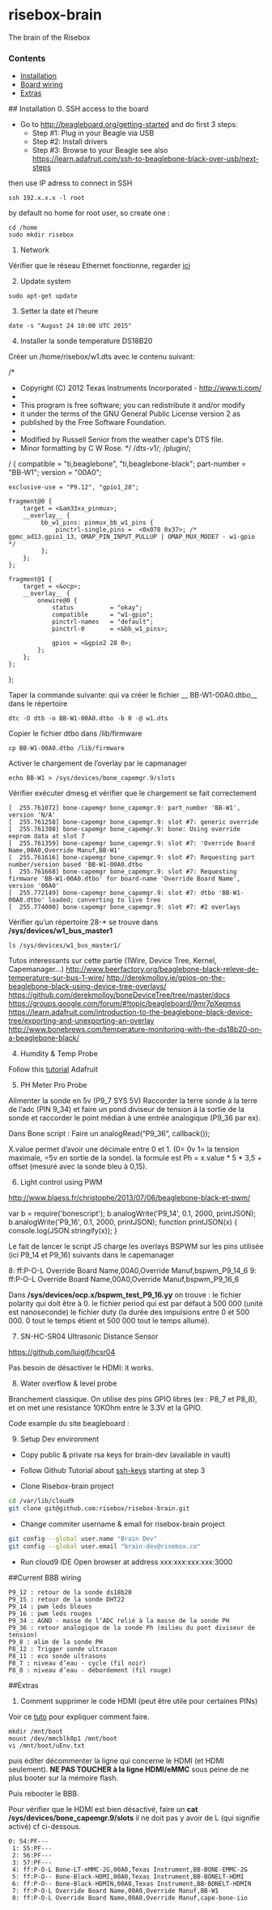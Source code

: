 # risebox-brain
The brain of the Risebox

### Contents
- [Installation](#install)
- [Board wiring](#wiring)
- [Extras](#extras)

##<a name="install"></a> Installation
0. SSH access to the board
  * Go to http://beagleboard.org/getting-started and do first 3 steps:
    * Step #1: Plug in your Beagle via USB
    * Step #2: Install drivers
    * Step #3: Browse to your Beagle
  see also https://learn.adafruit.com/ssh-to-beaglebone-black-over-usb/next-steps
  
  then use IP adress to connect in SSH
```
ssh 192.x.x.x -l root
```

  by default no home for root user, so create one :
```
cd /home
sudo mkdir risebox
```

1. Network

Vérifier que le réseau Ethernet fonctionne, regarder [ici](https://learn.adafruit.com/beaglebone/ethernet)


2. Update system
```
sudo apt-get update
```

3. Setter la date et l’heure
```
date -s "August 24 10:00 UTC 2015"
```

4. Installer la sonde temperature DS18B20

Créer un /home/risebox/w1.dts avec le contenu suivant:

/*
* Copyright (C) 2012 Texas Instruments Incorporated - http://www.ti.com/
*
* This program is free software; you can redistribute it and/or modify
* it under the terms of the GNU General Public License version 2 as
* published by the Free Software Foundation.
* 
* Modified  by Russell Senior from the weather cape's DTS file.
* Minor formatting by C W Rose.
*/
/dts-v1/;
/plugin/;
 
/ {
    compatible = "ti,beaglebone", "ti,beaglebone-black";
    part-number = "BB-W1";
    version = "00A0";
 
    exclusive-use = "P9.12", "gpio1_28";
 
    fragment@0 {
        target = <&am33xx_pinmux>;
        __overlay__ {
             bb_w1_pins: pinmux_bb_w1_pins {
                 pinctrl-single,pins =  <0x078 0x37>; /* gpmc_ad13.gpio1_13, OMAP_PIN_INPUT_PULLUP | OMAP_MUX_MODE7 - w1-gpio */
             };
        };
    };
 
    fragment@1 {
        target = <&ocp>;
        __overlay__ {
            onewire@0 {
                status          = "okay";
                compatible      = "w1-gpio";
                pinctrl-names   = "default";
                pinctrl-0       = <&bb_w1_pins>;
 
                gpios = <&gpio2 28 0>;
            };
        };
    };
};

Taper la commande suivante: qui va créer le fichier __ BB-W1-00A0.dtbo__ dans le répertoire
```
dtc -O dtb -o BB-W1-00A0.dtbo -b 0 -@ w1.dts
```

Copier le fichier dtbo dans /lib/firmware
```
cp BB-W1-00A0.dtbo /lib/firmware
```

Activer le chargement de l’overlay par le capmanager
```
echo BB-W1 > /sys/devices/bone_capemgr.9/slots
```

Vérifier 
exécuter dmesg et vérifier que le chargement se fait correctement

```
[  255.761072] bone-capemgr bone_capemgr.9: part_number 'BB-W1', version 'N/A'
[  255.761258] bone-capemgr bone_capemgr.9: slot #7: generic override
[  255.761308] bone-capemgr bone_capemgr.9: bone: Using override eeprom data at slot 7
[  255.761359] bone-capemgr bone_capemgr.9: slot #7: 'Override Board Name,00A0,Override Manuf,BB-W1'
[  255.761616] bone-capemgr bone_capemgr.9: slot #7: Requesting part number/version based 'BB-W1-00A0.dtbo
[  255.761668] bone-capemgr bone_capemgr.9: slot #7: Requesting firmware 'BB-W1-00A0.dtbo' for board-name 'Override Board Name', version '00A0'
[  255.772149] bone-capemgr bone_capemgr.9: slot #7: dtbo 'BB-W1-00A0.dtbo' loaded; converting to live tree
[  255.774000] bone-capemgr bone_capemgr.9: slot #7: #2 overlays
```

Vérifier qu’un répertoire 28-* se trouve dans __/sys/devices/w1_bus_master1__
```
ls /sys/devices/w1_bus_master1/
```

Tutos interessants sur cette partie (1Wire, Device Tree, Kernel, Capemanager...)
http://www.beerfactory.org/beaglebone-black-releve-de-temperature-sur-bus-1-wire/
http://derekmolloy.ie/gpios-on-the-beaglebone-black-using-device-tree-overlays/
https://github.com/derekmolloy/boneDeviceTree/tree/master/docs
https://groups.google.com/forum/#!topic/beagleboard/9mr7pXepmss
https://learn.adafruit.com/introduction-to-the-beaglebone-black-device-tree/exporting-and-unexporting-an-overlay
http://www.bonebrews.com/temperature-monitoring-with-the-ds18b20-on-a-beaglebone-black/

4. Humdity & Temp Probe

Follow this [tutorial](https://learn.adafruit.com/dht-humidity-sensing-on-raspberry-pi-with-gdocs-logging/software-install-updated) Adafruit

5. PH Meter Pro Probe

Alimenter la sonde en 5v (P9_7 SYS 5V)
Raccorder la terre sonde à la terre de l’adc (PIN 9_34)
et faire un pond diviseur de tension à la sortie de la sonde et raccorder le point médian à une entrée analogique (P9_36 par ex).

Dans Bone script : Faire un analogRead(“P9_36”, callback());

X.value permet d’avoir une décimale entre 0 et 1. (0= 0v 1= la tension maximale, =5v en sortie de la sonde).
la formule est Ph = x.value * 5 * 3,5 + offset (mesuré avec la sonde bleu à 0,15).

6. Light control using PWM 

http://www.blaess.fr/christophe/2013/07/06/beaglebone-black-et-pwm/

var b = require('bonescript');
b.analogWrite('P9_14', 0.1, 2000, printJSON);
b.analogWrite('P9_16', 0.1, 2000, printJSON);
function printJSON(x) { console.log(JSON.stringify(x)); }

Le fait de lancer le script JS charge les overlays BSPWM sur les pins utilisée (ici P9_14 et P9_16) suivants dans le capemanager 

8: ff:P-O-L Override Board Name,00A0,Override Manuf,bspwm_P9_14_6
9: ff:P-O-L Override Board Name,00A0,Override Manuf,bspwm_P9_16_6

Dans __/sys/devices/ocp.x/bspwm_test_P9_16.yy__ on trouve :
le fichier polarity qui doit être à 0.
le fichier period qui est par défaut à 500 000 (unité est nanoseconde)
le fichier duty (la durée des impulsions entre 0 et 500 000. 0 tout le temps étient et 500 000 tout le temps allumé).

7. SN-HC-SR04 Ultrasonic Distance Sensor

https://github.com/luigif/hcsr04

Pas besoin de désactiver le HDMI: it works.

8. Water overflow & level probe

Branchement classique. On utilise des pins GPIO libres (ex : P8_7 et P8_8), et on met une resistance 10KOhm entre le 3.3V et la GPIO.

Code example du site beagleboard : 

9. Setup Dev environment
 * Copy public & private rsa keys for brain-dev (available in vault)
 
 * Follow Github Tutorial about [ssh-keys](https://help.github.com/articles/generating-ssh-keys/) starting at step 3
 
 * Clone Risebox-brain project
```bash
cd /var/lib/cloud9
git clone git@github.com:risebox/risebox-brain.git
```

 * Change commiter username & email for risebox-brain project
```bash
git config --global user.name "Brain Dev"
git config --global user.email "brain-dev@risebox.co"
```

 * Run cloud9 IDE 
 Open browser at address xxx:xxx:xxx:xxx:3000
 
##<a name="wiring"></a>Current BBB wiring
```
P9_12 : retour de la sonde ds18b20
P9_15 : retour de la sonde DHT22
P9_14 : pwm leds bleues
P9_16 : pwm leds rouges
P9_34 : AGND - masse de l’ADC relié à la masse de la sonde PH
P9_36 : retour analogique de la sonde Ph (milieu du pont diviseur de tension)
P9_8 : alim de la sonde PH
P8_12 : Trigger sonde ultrason
P8_11 : eco sonde ultrasons
P8_7 : niveau d’eau - cycle (fil noir)
P8_8 : niveau d’eau - débordement (fil rouge)
```

##<a name="extras"></a>Extras

1. Comment supprimer le code HDMI (peut être utile pour certaines PINs)

Voir ce [tuto](https://learn.adafruit.com/setting-up-wifi-with-beaglebone-black/hardware) pour expliquer comment faire.


```
mkdir /mnt/boot
mount /dev/mmcblk0p1 /mnt/boot
vi /mnt/boot/uEnv.txt
```

puis éditer décommenter la ligne qui concerne le HDMI (et HDMI seulement). __NE PAS TOUCHER à la ligne HDMI/eMMC__ sous peine de ne plus booter sur la mémoire flash.

Puis rebooter le BBB.

Pour vérifier que le HDMI est bien désactivé, faire un __cat /sys/devices/bone_capemgr.9/slots__ il ne doit pas y avoir de L (qui signifie activé) cf ci-dessous.
```
0: 54:PF--- 
 1: 55:PF--- 
 2: 56:PF--- 
 3: 57:PF--- 
 4: ff:P-O-L Bone-LT-eMMC-2G,00A0,Texas Instrument,BB-BONE-EMMC-2G
 5: ff:P-O-- Bone-Black-HDMI,00A0,Texas Instrument,BB-BONELT-HDMI
 6: ff:P-O-- Bone-Black-HDMIN,00A0,Texas Instrument,BB-BONELT-HDMIN
 7: ff:P-O-L Override Board Name,00A0,Override Manuf,BB-W1
 8: ff:P-O-L Override Board Name,00A0,Override Manuf,cape-bone-iio
```
